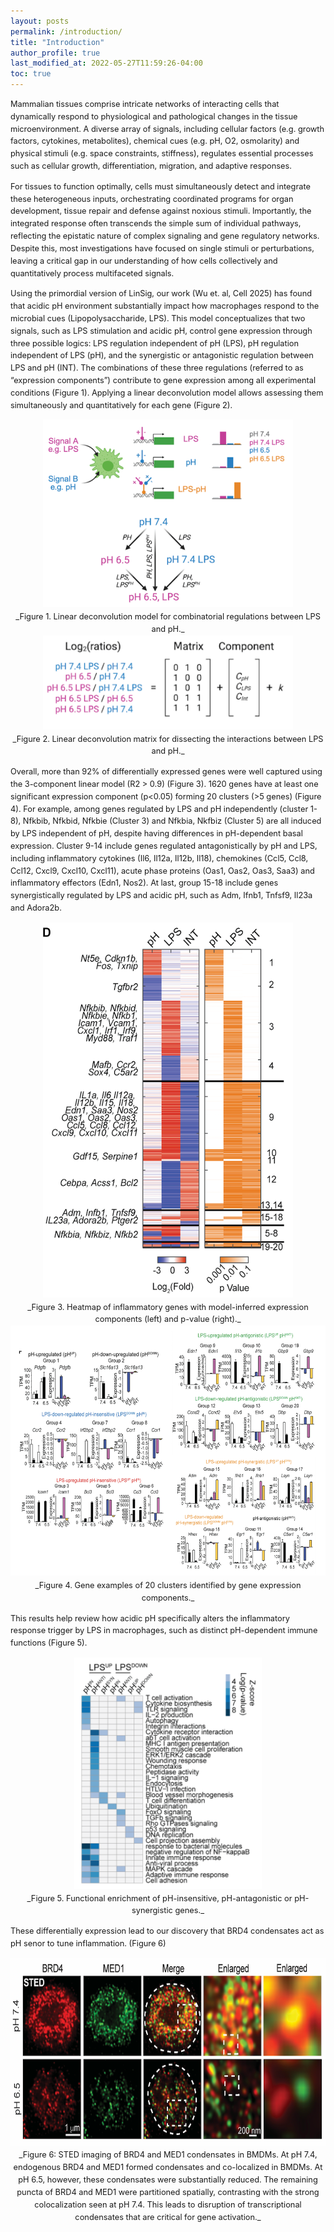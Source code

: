 ```yaml
---
layout: posts
permalink: /introduction/
title: "Introduction"
author_profile: true
last_modified_at: 2022-05-27T11:59:26-04:00
toc: true
---
```


<div style="font-size: 0.8rem; line-height: 1.55;" markdown="1">


Mammalian tissues comprise intricate networks of interacting cells that dynamically respond to physiological and pathological changes in the tissue microenvironment. A diverse array of signals, including cellular factors (e.g. growth factors, cytokines, metabolites), chemical cues (e.g. pH, O2, osmolarity) and physical stimuli (e.g. space constraints, stiffness), regulates essential processes such as cellular growth, differentiation, migration, and adaptive responses.

For tissues to function optimally, cells must simultaneously detect and integrate these heterogeneous inputs, orchestrating coordinated programs for organ development, tissue repair and defense against noxious stimuli. Importantly, the integrated response often transcends the simple sum of individual pathways, reflecting the epistatic nature of complex signaling and gene regulatory networks. Despite this, most investigations have focused on single stimuli or perturbations, leaving a critical gap in our understanding of how cells collectively and quantitatively process multifaceted signals.

Using the primordial version of LinSig, our work (Wu et. al, Cell 2025) has found that acidic pH environment substantially impact how macrophages respond to the microbial cues (Lipopolysaccharide, LPS). This model conceptualizes that two signals, such as LPS stimulation and acidic pH, control gene expression through three possible logics: LPS regulation independent of pH (LPS), pH regulation independent of LPS (pH), and the synergistic or antagonistic regulation between LPS and pH (INT). The combinations of these three regulations (referred to as “expression components”) contribute to gene expression among all experimental conditions (Figure 1). Applying a linear deconvolution model allows assessing them simultaneously and quantitatively for each gene (Figure 2).  


<center><img src="../documents/phlps_combinatorial_regulation_model.png" title="combinatorial_regulation_model" style='width: 400px; height:300px;'/></center>
<div align="center" markdown="1">_Figure 1. Linear deconvolution model for combinatorial regulations between LPS and pH._ 
</div>

<center><img src="../documents/phlps_deconvolution_matrix.png" title="deconvolution_matrix" style='width:400px; height:150px;'/></center>
<div align="center" markdown="1">_Figure 2. Linear deconvolution matrix for dissecting the interactions between LPS and pH._ 
</div>

Overall, more than 92% of differentially expressed genes were well captured using the 3-component linear model (R2 > 0.9) (Figure 3). 1620 genes have at least one significant expression component (p<0.05) forming 20 clusters (>5 genes) (Figure 4). For example, among genes regulated by LPS and pH independently (cluster 1-8), Nfkbib, Nfkbid, Nfkbie (Cluster 3) and Nfkbia, Nkfbiz (Cluster 5) are all induced by LPS independent of pH, despite having differences in pH-dependent basal expression. Cluster 9-14 include genes regulated antagonistically by pH and LPS, including inflammatory cytokines (Il6, Il12a, Il12b, Il18), chemokines (Ccl5, Ccl8, Ccl12, Cxcl9, Cxcl10, Cxcl11), acute phase proteins (Oas1, Oas2, Oas3, Saa3) and inflammatory effectors (Edn1, Nos2). At last, group 15-18 include genes synergistically regulated by LPS and acidic pH, such as Adm, Ifnb1, Tnfsf9, Il23a and Adora2b.

<center><img src="../documents/phlps_heatmap.png" title="heatmap" style='width: 400px; height:600px;'/></center>
<div align="center" markdown="1">_Figure 3. Heatmap of inflammatory genes with model-inferred expression components (left) and p-value (right)._ 
</div>

<center><img src="../documents/phlps_gene_expression_components.png" title="gene_expression_components" style='width: 600px; height:400px;'/></center>
<div align="center" markdown="1">_Figure 4. Gene examples of 20 clusters identified by gene expression components._
</div>

This results help review how acidic pH specifically alters the inflammatory response trigger by LPS in macrophages, such as distinct pH-dependent immune functions (Figure 5).

<center><img src="../documents/phlps_functional_enrichment.png" title="functional_enrichment" style='width: 300px; height:370px;'/></center>
<div align="center" markdown="1">_Figure 5. Functional enrichment of pH-insensitive, pH-antagonistic or pH-synergistic genes._ 
</div>

These differentially expression lead to our discovery that BRD4 condensates act as pH senor to tune inflammation. (Figure 6)

<center><img src="../documents/phlps_brd4_condensates.png" title="brd4_condensates" style='width: 600px; height:300px;'/></center>

<div align="center" markdown="1">_Figure 6: STED imaging of BRD4 and MED1 condensates in BMDMs. At pH 7.4, endogenous BRD4 and MED1 formed condensates and co-localized in BMDMs. At pH 6.5, however, these condensates were substantially reduced. The remaining puncta of BRD4 and MED1 were partitioned spatially, contrasting with the strong colocalization seen at pH 7.4. This leads to disruption of transcriptional condensates that are critical for gene activation._ 
</div>

</div>